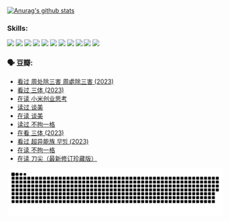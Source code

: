 
[![Anurag's github stats](https://github-readme-stats.vercel.app/api?username=w940853815)](https://github.com/anuraghazra/github-readme-stats)

### Skills:

<code><img height="32" src="https://cdn.jsdelivr.net/npm/simple-icons@v5/icons/python.svg"></code>
<code><img height="32" src="https://cdn.jsdelivr.net/npm/simple-icons@v5/icons/javascript.svg"></code>
<code><img height="32" src="https://cdn.jsdelivr.net/npm/simple-icons@v5/icons/django.svg"></code>
<code><img height="32" src="https://cdn.jsdelivr.net/npm/simple-icons@v5/icons/flask.svg"></code>
<code><img height="32" src="https://cdn.jsdelivr.net/npm/simple-icons@v5/icons/vuetify.svg"></code>
<code><img height="32" src="https://cdn.jsdelivr.net/npm/simple-icons@v5/icons/git.svg"></code>
<code><img height="32" src="https://cdn.jsdelivr.net/npm/simple-icons@v5/icons/docker.svg"></code>
<code><img height="32" src="https://cdn.jsdelivr.net/npm/simple-icons@v5/icons/postgresql.svg"></code>
<code><img height="32" src="https://cdn.jsdelivr.net/npm/simple-icons@v5/icons/elasticsearch.svg"></code>
<code><img height="32" src="https://cdn.jsdelivr.net/npm/simple-icons@v5/icons/macos.svg"></code>
<code><img height="32" src="https://cdn.jsdelivr.net/npm/simple-icons@v5/icons/linux.svg"></code>

### 🗣 豆瓣:

<!-- DOUBAN-ACTIVITIES:START -->
- [看过 周处除三害 周處除三害‎ (2023)](https://www.douban.com/people/136069238/status/4575646701/?_i=12873506)
- [看过 三体‎ (2023)](https://www.douban.com/people/136069238/status/4574263039/?_i=12873506)
- [在读 小米创业思考](https://www.douban.com/people/136069238/status/4572047905/?_i=12873506)
- [读过 谈美](https://www.douban.com/people/136069238/status/4572047629/?_i=12873506)
- [在读 谈美](https://www.douban.com/people/136069238/status/4560861771/?_i=12873506)
- [读过 不拘一格](https://www.douban.com/people/136069238/status/4560861445/?_i=12873506)
- [在看 三体‎ (2023)](https://www.douban.com/people/136069238/status/4558185093/?_i=12873506)
- [看过 超异能族 무빙‎ (2023)](https://www.douban.com/people/136069238/status/4556824186/?_i=12873506)
- [在读 不拘一格](https://www.douban.com/people/136069238/status/4541712161/?_i=12873506)
- [在读 刀尖（最新修订珍藏版）](https://www.douban.com/people/136069238/status/4541711339/?_i=12873506)
<!-- DOUBAN-ACTIVITIES:END -->


![Snake animation](https://raw.githubusercontent.com/w940853815/w940853815/output/github-contribution-grid-snake.svg)

<!--
**w940853815/w940853815** is a ✨ _special_ ✨ repository because its `README.md` (this file) appears on your GitHub profile.

Here are some ideas to get you started:

- 🔭 I’m currently working on ...
- 🌱 I’m currently learning ...
- 👯 I’m looking to collaborate on ...
- 🤔 I’m looking for help with ...
- 💬 Ask me about ...
- 📫 How to reach me: ...
- 😄 Pronouns: ...
- ⚡ Fun fact: ...
-->
